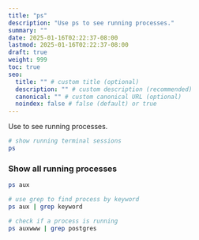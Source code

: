 ```yaml
---
title: "ps"
description: "Use ps to see running processes."
summary: ""
date: 2025-01-16T02:22:37-08:00
lastmod: 2025-01-16T02:22:37-08:00
draft: true
weight: 999
toc: true
seo:
  title: "" # custom title (optional)
  description: "" # custom description (recommended)
  canonical: "" # custom canonical URL (optional)
  noindex: false # false (default) or true
---
```


Use to see running processes.

```bash
# show running terminal sessions
ps
```

### Show all running processes

```bash
ps aux

# use grep to find process by keyword
ps aux | grep keyword
```

```bash
# check if a process is running
ps auxwww | grep postgres
```
